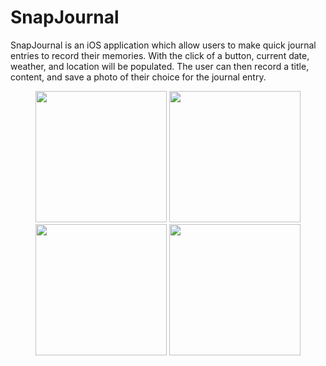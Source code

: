 # SnapJournal
SnapJournal is an iOS application which allow users to make quick journal entries to record their memories. With the click of a button, current date, weather, and location will be populated. The user can then record a title, content, and save a photo of their choice for the journal entry.

<p align="center">
  <img src="https://raw.github.com/Larry526/MySecretJournal/master/Screenshots/IMG_9909.PNG" width="210"/>
  <img src="https://raw.github.com/javx123/SportsRoom/master/Screenshots/Login.jpg" width="210"/>
  <img src="https://raw.github.com/javx123/SportsRoom/master/Screenshots/Signup.jpg" width="210"/>
  <img src="https://raw.github.com/javx123/SportsRoom/master/Screenshots/Profile.jpg" width="210"/>
</p>

